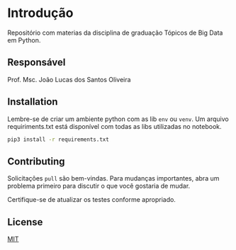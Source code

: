 # Introdução

Repositório com materias da disciplina de graduação Tópicos de Big Data em Python.

## Responsável

Prof. Msc. João Lucas dos Santos Oliveira

## Installation

Lembre-se de criar um ambiente python com as lib `env` ou `venv`. Um arquivo requiriments.txt está disponível com todas as libs utilizadas no notebook.

```bash
pip3 install -r requirements.txt
```

## Contributing

Solicitações `pull` são bem-vindas. Para mudanças importantes, abra um problema primeiro
para discutir o que você gostaria de mudar.

Certifique-se de atualizar os testes conforme apropriado.

## License

[MIT](https://choosealicense.com/licenses/mit/)